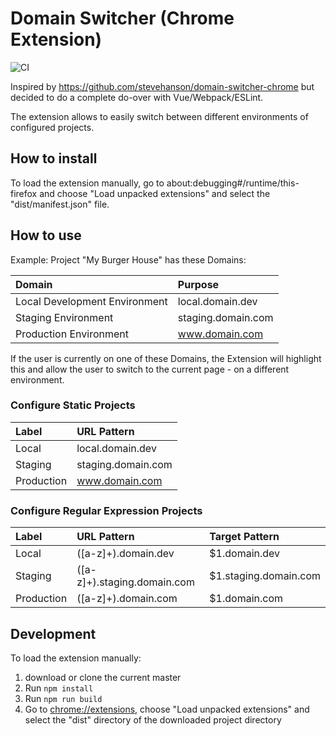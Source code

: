 # Domain Switcher (Chrome Extension)

![CI](https://github.com/Macavity/domain-switcher-extension/workflows/CI/badge.svg)

Inspired by https://github.com/stevehanson/domain-switcher-chrome but decided to do a complete do-over with Vue/Webpack/ESLint.

The extension allows to easily switch between different environments of configured projects.

## How to install

To load the extension manually, go to about:debugging#/runtime/this-firefox and choose "Load unpacked extensions" and select the "dist/manifest.json" file.

## How to use

Example:
Project "My Burger House" has these Domains:

| Domain                        | Purpose            |
| :---------------------------- | :----------------- |
| Local Development Environment | local.domain.dev   |
| Staging Environment           | staging.domain.com |
| Production Environment        | www.domain.com     |

If the user is currently on one of these Domains, the Extension will highlight this and allow the user to switch
to the current page - on a different environment.

### Configure Static Projects

| Label      | URL Pattern        |
| :--------- | :----------------- |
| Local      | local.domain.dev   |
| Staging    | staging.domain.com |
| Production | www.domain.com     |

### Configure Regular Expression Projects

| Label      | URL Pattern                 | Target Pattern         |
| :--------- | :-------------------------- | :--------------------- |
| Local      | ([a-z]+).domain.dev         | \$1.domain.dev         |
| Staging    | ([a-z]+).staging.domain.com | \$1.staging.domain.com |
| Production | ([a-z]+).domain.com         | \$1.domain.com         |

## Development

To load the extension manually:

1. download or clone the current master
2. Run `npm install`
3. Run `npm run build`
4. Go to [chrome://extensions](chrome://extensions), choose "Load unpacked extensions" and select the "dist" directory of the downloaded project directory
